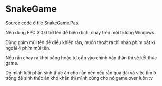 # SnakeGame
Source code ở file SnakeGame.Pas. 


Nên dùng FPC 3.0.0 trở lên để biên dịch, chạy trên môi trường Windows

Dùng phím mũi tên để điều khiển rắn, muốn thoát ra thì nhấn phím bất kì ngoài 4 phím mũi tên. 

Nếu rắn chạy ra khỏi bảng hoặc tự cắn vào chính bản thân thì sẽ kết thúc game. 

Do mình lười phần sinh thức ăn cho rắn nên nếu rắn quá dài và việc tìm ô trống để sinh thức ăn khó khăn thì mình cũng cho nó game over luôn :v
